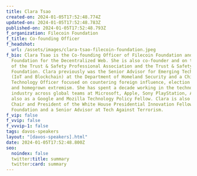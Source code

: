 ```yaml
---
title: Clara Tsao
created-on: 2024-01-05T17:52:48.774Z
updated-on: 2024-01-05T17:52:48.783Z
published-on: 2024-01-05T17:52:48.793Z
f_organization: Filecoin Foundation
f_title: Co-founding Officer
f_headshot:
  url: /assets/images/clara-tsao-filecoin-foundation.jpeg
f_bio: Clara Tsao is the Co-founding Officer of Filecoin Foundation and Filecoin
  Foundation for the Decentralized Web. She is also co-founder and on the board
  of the Trust & Safety Professional Association and the Trust & Safety
  Foundation. Clara previously was the Senior Advisor for Emerging Technology
  (IoT and Blockchain) at the Department of Homeland Security and a Chief
  Technology Officer focused on countering foreign influence, election security,
  and homegrown extremism. She has spent a decade working in the technology
  industry across global teams at Microsoft, Apple, Sony PlayStation, AT&T, and
  also as a Google and Mozilla Technology Policy Fellow. Clara is also the Board
  Chair and President of the White House Presidential Innovation Fellows
  Foundation and a Senior Advisor at Tech Against Terrorism.
f_vip: false
f_vvip: false
f_vvvip-1: false
tags: davos-speakers
layout: "[davos-speakers].html"
date: 2024-01-05T17:52:48.800Z
seo:
  noindex: false
  twitter:title: summary
  twitter:card: summary
---
```

